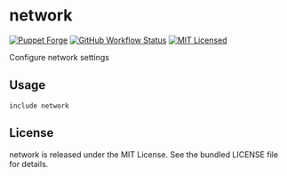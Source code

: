 network
==============

[![Puppet Forge](https://img.shields.io/puppetforge/v/halyard/network.svg)](https://forge.puppetlabs.com/halyard/network)
[![GitHub Workflow Status](https://img.shields.io/actions/github/workflow/status/halyard/puppet-network/build.yml?branch=main)](https://github.com/halyard/puppet-network/actions)
[![MIT Licensed](https://img.shields.io/badge/license-MIT-green.svg)](https://tldrlegal.com/license/mit-license)

Configure network settings

## Usage

```puppet
include network
```

## License

network is released under the MIT License. See the bundled LICENSE file for details.

